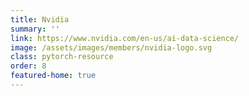 ```yaml
---
title: Nvidia
summary: ''
link: https://www.nvidia.com/en-us/ai-data-science/
image: /assets/images/members/nvidia-logo.svg
class: pytorch-resource
order: 8
featured-home: true
---
```

